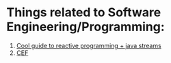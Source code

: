 # Things related to Software Engineering/Programming:
1. [Cool guide to reactive programming + java streams](https://learn-functional.unthrottled.io/)
2. [CEF](https://en.wikipedia.org/wiki/Chromium_Embedded_Framework)
